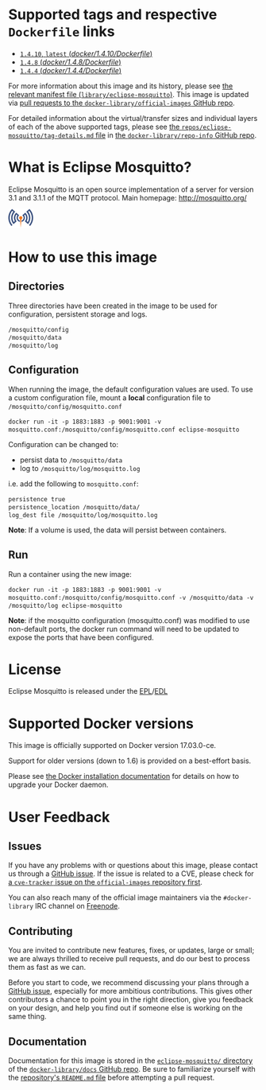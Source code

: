 # Supported tags and respective `Dockerfile` links

-	[`1.4.10`, `latest` (*docker/1.4.10/Dockerfile*)](https://github.com/eclipse/mosquitto/blob/53616be0e296f6186f52c791e241c76d53380078/docker/1.4.10/Dockerfile)
-	[`1.4.8` (*docker/1.4.8/Dockerfile*)](https://github.com/eclipse/mosquitto/blob/25a1f7d1994fd4b8d1d25ab0275f7a8f071abfb1/docker/1.4.8/Dockerfile)
-	[`1.4.4` (*docker/1.4.4/Dockerfile*)](https://github.com/eclipse/mosquitto/blob/25a1f7d1994fd4b8d1d25ab0275f7a8f071abfb1/docker/1.4.4/Dockerfile)

For more information about this image and its history, please see [the relevant manifest file (`library/eclipse-mosquitto`)](https://github.com/docker-library/official-images/blob/master/library/eclipse-mosquitto). This image is updated via [pull requests to the `docker-library/official-images` GitHub repo](https://github.com/docker-library/official-images/pulls?q=label%3Alibrary%2Feclipse-mosquitto).

For detailed information about the virtual/transfer sizes and individual layers of each of the above supported tags, please see [the `repos/eclipse-mosquitto/tag-details.md` file](https://github.com/docker-library/repo-info/blob/master/repos/eclipse-mosquitto/tag-details.md) in [the `docker-library/repo-info` GitHub repo](https://github.com/docker-library/repo-info).

# What is Eclipse Mosquitto?

Eclipse Mosquitto is an open source implementation of a server for version 3.1 and 3.1.1 of the MQTT protocol. Main homepage: http://mosquitto.org/

![logo](https://raw.githubusercontent.com/docker-library/docs/543ed10ed132af12c3662c7a04010d3f36538094/eclipse-mosquitto/logo.png)

# How to use this image

## Directories

Three directories have been created in the image to be used for configuration, persistent storage and logs.

	/mosquitto/config
	/mosquitto/data
	/mosquitto/log

## Configuration

When running the image, the default configuration values are used. To use a custom configuration file, mount a **local** configuration file to `/mosquitto/config/mosquitto.conf`

	docker run -it -p 1883:1883 -p 9001:9001 -v mosquitto.conf:/mosquitto/config/mosquitto.conf eclipse-mosquitto

Configuration can be changed to:

-	persist data to `/mosquitto/data`
-	log to `/mosquitto/log/mosquitto.log`

i.e. add the following to `mosquitto.conf`:

	persistence true
	persistence_location /mosquitto/data/
	log_dest file /mosquitto/log/mosquitto.log

**Note**: If a volume is used, the data will persist between containers.

## Run

Run a container using the new image:

	docker run -it -p 1883:1883 -p 9001:9001 -v mosquitto.conf:/mosquitto/config/mosquitto.conf -v /mosquitto/data -v /mosquitto/log eclipse-mosquitto

**Note**: if the mosquitto configuration (mosquitto.conf) was modified to use non-default ports, the docker run command will need to be updated to expose the ports that have been configured.

# License

Eclipse Mosquitto is released under the [EPL](https://www.eclipse.org/legal/epl-v10.html)/[EDL](https://eclipse.org/org/documents/edl-v10.php)

# Supported Docker versions

This image is officially supported on Docker version 17.03.0-ce.

Support for older versions (down to 1.6) is provided on a best-effort basis.

Please see [the Docker installation documentation](https://docs.docker.com/installation/) for details on how to upgrade your Docker daemon.

# User Feedback

## Issues

If you have any problems with or questions about this image, please contact us through a [GitHub issue](https://github.com/eclipse/mosquitto/issues). If the issue is related to a CVE, please check for [a `cve-tracker` issue on the `official-images` repository first](https://github.com/docker-library/official-images/issues?q=label%3Acve-tracker).

You can also reach many of the official image maintainers via the `#docker-library` IRC channel on [Freenode](https://freenode.net).

## Contributing

You are invited to contribute new features, fixes, or updates, large or small; we are always thrilled to receive pull requests, and do our best to process them as fast as we can.

Before you start to code, we recommend discussing your plans through a [GitHub issue](https://github.com/eclipse/mosquitto/issues), especially for more ambitious contributions. This gives other contributors a chance to point you in the right direction, give you feedback on your design, and help you find out if someone else is working on the same thing.

## Documentation

Documentation for this image is stored in the [`eclipse-mosquitto/` directory](https://github.com/docker-library/docs/tree/master/eclipse-mosquitto) of the [`docker-library/docs` GitHub repo](https://github.com/docker-library/docs). Be sure to familiarize yourself with the [repository's `README.md` file](https://github.com/docker-library/docs/blob/master/README.md) before attempting a pull request.
